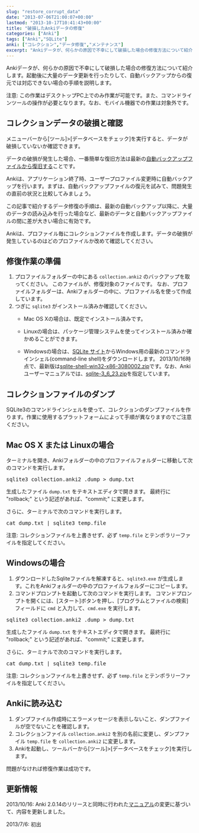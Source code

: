 ```yaml
---
slug: "restore_corrupt_data"
date: "2013-07-06T21:00:07+00:00"
lastmod: "2013-10-17T10:41:43+00:00"
title: "破損したAnkiデータの修復"
categories: ["Anki"]
tags: ["Anki","SQLite"]
anki: ["コレクション","データ修復","メンテナンス"]
excerpt: "Ankiデータが、何らかの原因で不幸にして破損した場合の修復方法について紹介します。"
---
```

<section id="preamble">
<p>Ankiデータが、何らかの原因で不幸にして破損した場合の修復方法について紹介します。起動後に大量のデータ更新を行ったりして、自動バックアップからの復元では対応できない場合の手順を説明します。</p>
<p>注意: この作業はデスクトップPC上でのみ作業が可能です。また、コマンドラインツールの操作が必要となります。なお、モバイル機器での作業は対象外です。</p>
</section>
<section id="コレクションデータの破損と確認">
  <div class="page-header">
    <h1>コレクションデータの破損と確認</h1>
  </div>
<p></p>
<p>メニューバーから[ツール]&gt;[データベースをチェック]を実行すると、データが破損していないか確認できます。</p>
<p>データの破損が発生した場合、一番簡単な復旧方法は最新の<a href="/anki_automatic_backup/">自動バックアップファイルから復旧する</a>ことです。</p>
<p>Ankiは、アプリケーション終了時、ユーザープロファイル変更時に自動バックアップを行います。まずは、自動バックアップファイルの復元を試みて、問題発生の直前の状況と比較してみましょう。</p>
<p>この記事で紹介するデータ修復の手順は、最新の自動バックアップ以降に、大量のデータの読み込みを行った場合など、最新のデータと自動バックアップファイルの間に差が大きい場合に有効です。</p>
<p>Ankiは、プロファイル毎にコレクションファイルを作成します。データの破損が発生しているのはどのプロファイルか改めて確認してください。</p>
</section>
<section id="修復作業の準備">
  <div class="page-header">
    <h1>修復作業の準備</h1>
  </div>
<ol>
<li>
プロファイルフォルダーの中にある <code>collection.anki2</code> のバックアップを取ってください。
このファイルが、修復対象のファイルです。
なお、プロファイルフォルダーは、Ankiフォルダーの中に、プロファイル名を使って作成しています。
</li>
<li>
つぎに <code>sqlite3</code> がインストール済みか確認してください。
<div class="ulist"><ul>
<li>
<p>
Mac OS Xの場合は、既定でインストール済みです。
</p>
</li>
<li>
<p>
Linuxの場合は、パッケージ管理システムを使ってインストール済みか確かめることができます。
</p>
</li>
<li>
<p>
Windowsの場合は、<a href="http://www.sqlite.org/download.html" target="_new">SQLite サイト</a>からWindows用の最新のコマンドラインシェル(command-line shell)をダウンロードします。
2013/10/16時点で、最新版は<a href="http://www.sqlite.org/2013/sqlite-shell-win32-x86-3080002.zip">sqlite-shell-win32-x86-3080002.zip</a>です。なお、Ankiユーザーマニュアルでは、<a href="http://www.sqlite.org/sqlite-3_6_23.zip">sqlite-3_6_23.zip</a>を指定しています。
</p>
</li>
</ul></div>
</li>
</ol>
</section>
<section id="コレクションファイルのダンプ">
  <div class="page-header">
    <h1>コレクションファイルのダンプ</h1>
  </div>
<p>SQLite3のコマンドラインシェルを使って、コレクションのダンプファイルを作ります。作業に使用するプラットフォームによって手順が異なりますのでご注意ください。</p>
<h2 id="mac_os_x_または_linuxの場合">Mac OS X または Linuxの場合</h2>
<p>ターミナルを開き、Ankiフォルダーの中のプロファイルフォルダーに移動して次のコマンドを実行します。</p>
<pre>sqlite3 collection.anki2 .dump &gt; dump.txt</pre>
<p>生成したファイル <code>dump.txt</code> をテキストエディタで開きます。
最終行に "rollback;" という記述があれば、"commit;" に変更します。</p>
<p>さらに、ターミナルで次のコマンドを実行します。</p>
<pre>cat dump.txt | sqlite3 temp.file</pre>
<p>注意: コレクションファイルを上書きせず、必ず <code>temp.file</code> とテンポラリーファイルを指定してください。</p>
<h2 id="windowsの場合">Windowsの場合</h2>
<ol>
<li>
ダウンロードしたSqliteファイルを解凍すると、<code>sqlite3.exe</code> が生成します。これをAnkiフォルダーの中のプロファイルフォルダーにコピーします。
</li>
<li>
コマンドプロンプトを起動して次のコマンドを実行します。
コマンドプロンプトを開くには、[スタート]ボタンを押し、[プログラムとファイルの検索]フィールドに <code>cmd</code> と入力して、<code>cmd.exe</code> を実行します。
</li>
</ol>
<pre>sqlite3 collection.anki2 .dump &gt; dump.txt</pre>
<p>生成したファイル <code>dump.txt</code> をテキストエディタで開きます。
最終行に "rollback;" という記述があれば、"commit;" に変更します。</p>
<p>さらに、ターミナルで次のコマンドを実行します。</p>
<pre>cat dump.txt | sqlite3 temp.file</pre>
<p>注意: コレクションファイルを上書きせず、必ず <code>temp.file</code> とテンポラリーファイルを指定してください。</p>
</section>
<section id="ankiに読み込む">
  <div class="page-header">
    <h1>Ankiに読み込む</h1>
  </div>
<ol>
<li>
ダンプファイル作成時にエラーメッセージを表示しないこと、ダンプファイルが空でないことを確認します。
</li>
<li>
コレクションファイル <code>collection.anki2</code> を別の名前に変更し、ダンプファイル <code>temp.file</code> を <code>collection.anki2</code> に変更します。
</li>
<li>
Ankiを起動し、ツールバーから[ツール]&gt;[データベースをチェック]を実行します。
</li>
</ol>
<p>問題がなければ修復作業は成功です。</p>
</section>
<section id="更新情報">
  <div class="page-header">
    <h1>更新情報</h1>
  </div>
<p>2013/10/16: Anki 2.0.14のリリースと同時に行われた<a href="http://ankisrs.net/docs/manual.html#corrupt-collections" target="_new">マニュアル</a>の変更に基づいて、内容を更新しました。</p>
<p>2013/7/6: 初出</p>
</section>


